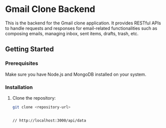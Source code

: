 # Gmail Clone Backend

This is the backend for the Gmail clone application. It provides RESTful APIs to handle requests and responses for email-related functionalities such as composing emails, managing inbox, sent items, drafts, trash, etc.

## Getting Started

### Prerequisites

Make sure you have Node.js and MongoDB installed on your system.

### Installation

1. Clone the repository:

   ```bash
   git clone <repository-url>


   // http://localhost:3000/api/data
